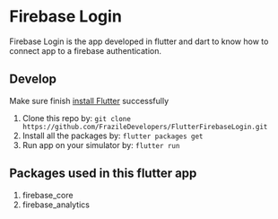 # Firebase Login

Firebase Login is the app developed in flutter and dart to know how to connect app to a firebase authentication.

## Develop

Make sure finish [install Flutter](https://flutter.io/get-started/install/) successfully

1. Clone this repo by: `git clone https://github.com/FrazileDevelopers/FlutterFirebaseLogin.git`
2. Install all the packages by: `flutter packages get`
3. Run app on your simulator by: `flutter run`

## Packages used in this flutter app

1. firebase_core
2. firebase_analytics